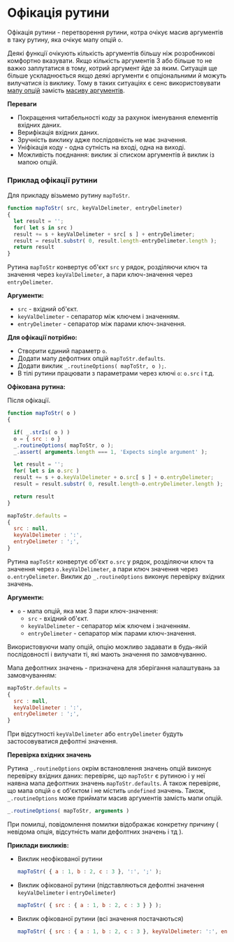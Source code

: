 # Офікація рутини

Офікація рутини - перетворення рутини, котра очікує масив аргументів в таку рутину, яка очікує мапу опцій <code>о</code>.

<!-- qqq : визначення було неконетним. офікація це не процес! -->

Деякі функції очікують кількість аргументів більшу ніж розробникові комфортно вказувати. Якщо кількість аргументів 3 або більше то не важко заплутатися в тому, котрий аргумент йде за яким. Ситуація ще більше ускладнюється якщо деякі аргументи є опціональними й можуть вилучатися із виклику. Тому в таких ситуаціях є сенс використовувати [мапу опцій](../concept/RoutineInput.md#мапа-опцій) замість [масиву аргументів](../concept/RoutineInput.md#масив-аргументів).

**Переваги**

* Покращення читабельності коду за рахунок іменування елементів вхідних даних.
* Верифікація вхідних даних.
* Зручність виклику адже послідовність не має значення.
* Уніфікація коду - одна сутність на вході, одна на виході.
* Можливість поєднання: виклик зі списком аргументів й виклик із мапою опцій.

### Приклад офікації рутини

Для прикладу візьмемо рутину `mapToStr`.

```javascript
function mapToStr( src, keyValDelimeter, entryDelimeter)
{
  let result = '';
  for( let s in src )
  result += s + keyValDelimeter + src[ s ] + entryDelimeter;
  result = result.substr( 0, result.length-entryDelimeter.length );
  return result
}
```
Рутина `mapToStr` конвертує об'єкт `src` у рядок, розділяючи ключ та значення через `keyValDelimeter`, а пари ключ-значення через `entryDelimeter`.

**Аргументи:**

- `src` - вхідний об'єкт.
- `keyValDelimeter` - сепаратор між ключем і значенням.
- `entryDelimeter` - сепаратор між парами ключ-значення.

**Для офікації потрібно:**

- Створити єдиний параметр `o`.
- Додати мапу дефолтних опцій `mapToStr.defaults`.
- Додати виклик `_.routineOptions( mapToStr, o );`.
- В тілі рутини працювати з параметрами через ключі `o`: `o.src` і т.д.

**Офікована рутина:**

Після офікації.

```javascript
function mapToStr( o )
{

  if( _.strIs( o ) )
  o = { src : o }
  _.routineOptions( mapToStr, o );
  _.assert( arguments.length === 1, 'Expects single argument' );

  let result = '';
  for( let s in o.src )
  result += s + o.keyValDelimeter + o.src[ s ] + o.entryDelimeter;
  result = result.substr( 0, result.length-o.entryDelimeter.length );

  return result
}

mapToStr.defaults =
{
  src : null,
  keyValDelimeter : ':',
  entryDelimeter : ';',
}
```

Рутина `mapToStr` конвертує об'єкт `o.src` у рядок, розділяючи ключ та значення через `o.keyValDelimeter`, а пари ключ значення через `o.entryDelimeter`. Виклик до `_.routineOptions` виконує перевірку вхідних значень.

**Аргументи:**

- `o` - мапа опцій, яка має 3 пари ключ-значення:
  - `src` - вхідний об'єкт.
  - `keyValDelimeter` - сепаратор між ключем і значенням.
  - `entryDelimeter` - сепаратор між парами ключ-значення.

Використовуючи мапу опцій, опцію можливо задавати в будь-якій послідовності і вилучати ті, які мають значення по замовчуванню.

Мапа дефолтних значень -  призначена для зберігання налаштувань за замовчуванням:

```javascript
mapToStr.defaults =
{
  src : null,
  keyValDelimeter : ':',
  entryDelimeter : ';',
}
```

При відсутності `keyValDelimeter` або `entryDelimeter` будуть застосовуватися дефолтні значення.

**Перевірка вхідних значень**

Рутина `_.routineOptions` окрім встановлення значень опцій виконує перевірку вхідних даних: перевіряє, що `mapToStr` є рутиною і у неї наявна мапа дефолтних значень `mapToStr.defaults`. А також перевіряє, що мапа опцій `o` є об'єктом і не містить `undefined` значень. Також, `_.routineOptions` може приймати масив аргументів замість мапи опцій.

```javascript
_.routineOptions( mapToStr, arguments )
```

При помилці, повідомлення помилки відображає конкретну причину ( невідома опція, відсутність мапи дефолтних значень і тд ).

<!-- qqq : в кожній секції бракує прикладів викликів! -->
**Приклади викликів:**

* Виклик неофікованої рутини
  ```javascript
  mapToStr( { a : 1, b : 2, c : 3 }, ':', ';' );
  ```
* Виклик офікованої рутини (підставляються дефолтні значення ```keyValDelimeter``` і ```entryDelimeter```)
  ```javascript
  mapToStr( { src : { a : 1, b : 2, c : 3 } } );
  ```
* Виклик офікованої рутини (всі значення постачаються)
  ```javascript
  mapToStr( { src : { a : 1, b : 2, c : 3 }, keyValDelimeter: ':', entryDelimeter: ';' } );
  ```